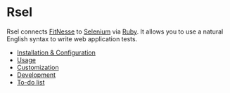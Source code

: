 Rsel
====

Rsel connects [FitNesse](http://fitnesse.org) to
[Selenium](http://seleniumhq.org) via [Ruby](http://ruby-lang.org). It allows
you to use a natural English syntax to write web application tests.

- [Installation & Configuration](install.md)
- [Usage](usage.md)
- [Customization](custom.md)
- [Development](development.md)
- [To-do list](todo.md)

